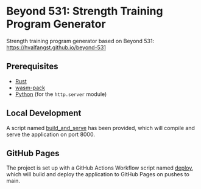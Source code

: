 # Beyond 531: Strength Training Program Generator

Strength training program generator based on Beyond 531: https://hvalfangst.github.io/beyond-531

## Prerequisites
- [Rust](https://www.rust-lang.org/tools/install)
- [wasm-pack](https://rustwasm.github.io/wasm-pack/installer/)
- [Python](https://www.python.org/downloads/) (for the `http.server` module)


## Local Development

A script named [build_and_serve](build_and_serve.sh) has been provided, which will compile and serve
the application on port 8000.

## GitHub Pages
The project is set up with a GitHub Actions Workflow script named [deploy](.github/workflows/deploy.yml), which will build and deploy the application to
GitHub Pages on pushes to main.
